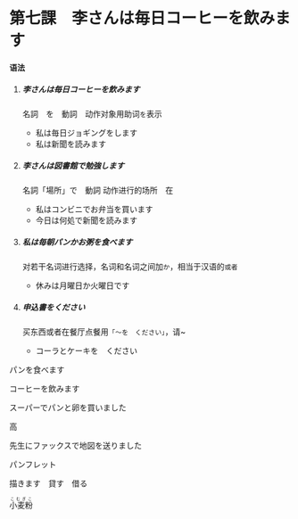 # 第七課　李さんは毎日コーヒーを飲みます

#### 语法

1. ##### 李さんは毎日コーヒーを飲みます　

   名詞　を　動詞　动作对象用助词`を`表示

   - 私は毎日ジョギングをします
   - 私は新聞を読みます

2. ##### 李さんは図書館で勉強します

   名詞「場所」で　動詞 动作进行的场所　在

   - 私はコンビニでお弁当を買います
   - 今日は何処で新聞を読みます

3. ##### 私は毎朝パンかお粥を食べます

   对若干名词进行选择，名词和名词之间加`か`，相当于汉语的`或者`

   - 休みは月曜日か火曜日です

4. ##### 申込書をください

   买东西或者在餐厅点餐用`「〜を　ください」`，请~

   - コーラとケーキを　ください



パンを食べます

コーヒーを飲みます



スーパーでパンと卵を買いました

高



先生にファックスで地図を送りました

パンフレット



描きます　貸す　借る

<ruby>小麦粉<rt>こむぎこ</rt></ruby>

